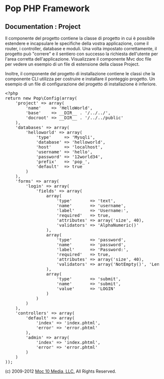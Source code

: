 Pop PHP Framework
=================

Documentation : Project
-----------------------

Il componente del progetto contiene la classe di progetto in cui è possibile estendere e incapsulare le specifiche della vostra applicazione, come il router, i controller, database e moduli. Una volta impostato correttamente, il progetto può "correre" e il sentiero con successo la richiesta dell'utente per l'area corretta dell'applicazione. Visualizzare il componente Mvc doc file per vedere un esempio di un file di estensione della classe Project.


Inoltre, il componente del progetto di installazione contiene le classi che la componente CLI utilizza per costruire e installare il ponteggio progetto. Un esempio di un file di configurazione del progetto di installazione è inferiore.


<pre>
&lt;?php
return new Pop\Config(array(
    'project' => array(
        'name'    => 'HelloWorld',
        'base'    => __DIR__ . '/../../',
        'docroot' => __DIR__ . '/../../public'
    ),
    'databases' => array(
        'helloworld' => array(
            'type'     => 'Mysqli',
            'database' => 'helloworld',
            'host'     => 'localhost',
            'username' => 'hello',
            'password' => '12world34',
            'prefix'   => 'pop_',
            'default'  => true
        )
    ),
    'forms' => array(
        'login' => array(
            'fields' => array(
                array(
                    'type'       => 'text',
                    'name'       => 'username',
                    'label'      => 'Username:',
                    'required'   => true,
                    'attributes' => array('size', 40),
                    'validators' => 'AlphaNumeric()'
                ),
                array(
                    'type'       => 'password',
                    'name'       => 'password',
                    'label'      => 'Password:',
                    'required'   => true,
                    'attributes' => array('size', 40),
                    'validators' => array('NotEmpty()', 'LengthGt(6)')
                ),
                array(
                    'type'       => 'submit',
                    'name'       => 'submit',
                    'value'      => 'LOGIN'
                )
            )
        )
    ),
    'controllers' => array(
        'default' => array(
            'index' => 'index.phtml',
            'error' => 'error.phtml'
        ),
        'admin' => array(
            'index' => 'index.phtml',
            'error' => 'error.phtml'
        )
    )
));
</pre>

(c) 2009-2012 [Moc 10 Media, LLC.](http://www.moc10media.com) All Rights Reserved.
